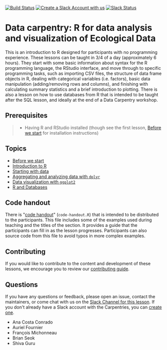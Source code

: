 [![Build Status](https://travis-ci.org/datacarpentry/R-ecology-lesson.svg?branch=master)](https://travis-ci.org/datacarpentry/R-ecology-lesson)
[![Create a Slack Account with us](https://img.shields.io/badge/Create_Slack_Account-The_Carpentries-071159.svg)](https://swc-slack-invite.herokuapp.com/)
[![Slack Status](https://img.shields.io/badge/Slack_Channel-DC_Ecology_R-E01563.svg)](https://swcarpentry.slack.com/messages/C9X9EC405)

# Data carpentry: R for data analysis and visualization of Ecological Data

This is an introduction to R designed for participants with no programming
experience. These lessons can be taught in 3/4 of a day (approximately 6 hours). They start
with some basic information about syntax for the R programming language, the
RStudio interface, and move through to specific programming tasks, such as
importing CSV files, the structure of data frame objects in R, dealing with
categorical variables (i.e. factors), basic data manipulation (adding/removing
rows and columns), and finishing with calculating summary statistics and a brief
introduction to plotting. There is also a lesson on how to use databases from R that is intended to be taught after the SQL lesson, and ideally at the end of a Data Carpentry workshop.

## Prerequisites

> - Having R and RStudio installed (though see the first
>   lesson, [Before we start](http://datacarpentry.org/R-ecology-lesson/00-before-we-start.html) for installation
>   instructions)

## Topics

- [Before we start](http://datacarpentry.org/R-ecology-lesson/00-before-we-start.html)
- [Introduction to R](http://datacarpentry.org/R-ecology-lesson/01-intro-to-r.html)
- [Starting with data](http://datacarpentry.org/R-ecology-lesson/02-starting-with-data.html)
- [Aggregating and analyzing data with `dplyr`](http://datacarpentry.org/R-ecology-lesson/03-dplyr.html)
- [Data visualization with `ggplot2`](http://datacarpentry.org/R-ecology-lesson/04-visualization-ggplot2.html)
- [R and Databases](http://datacarpentry.org/R-ecology-lesson/05-r-and-databases.html)

## Code handout

There is "[code handout](code-handout.R)" (`code-handout.R`) that is intended to
be distributed to the participants. This file includes some of the examples used
during teaching and the titles of the section. It provides a guide that the
participants can fill in as the lesson progresses. Participants can also source
code from this file to avoid typos in more complex examples.

## Contributing

If you would like to contribute to the content and development of these lessons,
we encourage you to review our [contributing guide](CONTRIBUTING.Rmd).

## Questions

If you have any questions or feedback, please open an issue, contact the
maintainers, or come chat with us on the [Slack Channel for this lesson](https://swcarpentry.slack.com/messages/C9X9EC405). If you don't already have a Slack account with the Carpentries, you can [create one](https://swc-slack-invite.herokuapp.com/).

- Ana Costa Conrado
- Auriel Fournier
- François Michonneau
- Brian Seok
- Shiva Guru
